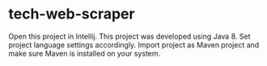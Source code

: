 # tech-web-scraper

Open this project in Intellij. This project was developed using Java 8. Set project language settings accordingly. Import project as Maven project
and make sure Maven is installed on your system.
